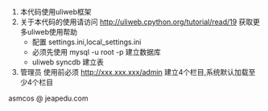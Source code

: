 1. 本代码使用uliweb框架
2. 关于本代码的使用请访问 http://uliweb.cpython.org/tutorial/read/19
   获取更多uliweb使用帮助
   * 配置 settings.ini,local_settings.ini
   * 必须先使用 mysql -u root -p 建立数据库
   * uliweb syncdb  建立表
3. 管理员 使用前必须 http://xxx.xxx.xxx/admin
  建立4个栏目,系统默认加载至少4个栏目

asmcos @ jeapedu.com
